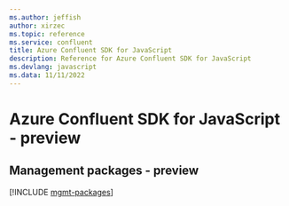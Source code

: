 ```yaml
---
ms.author: jeffish
author: xirzec
ms.topic: reference
ms.service: confluent
title: Azure Confluent SDK for JavaScript
description: Reference for Azure Confluent SDK for JavaScript
ms.devlang: javascript
ms.data: 11/11/2022
---
```

# Azure Confluent SDK for JavaScript - preview

## Management packages - preview
[!INCLUDE [mgmt-packages](confluent-mgmt-index.md)]
